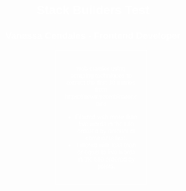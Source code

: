 <link href="https://fonts.googleapis.com/css?family=Josefin+Sans" rel="stylesheet">
<style>
	.container {
    width: 100%;
    height: 100%;
    background: url(http://www.pptbackgrounds.org/uploads/elegant-grey-illumination-background-presentations-powerpoint-backgrounds.jpg) no-repeat center center fixed;
    -webkit-background-size: cover;
    -moz-background-size: cover;
    -o-background-size: cover;
    background-size: cover;
    color: white;
    font-family: 'Josefin Sans', sans-serif;
    text-align: center;
}
.border {
    margin: 20px 33%;
    padding: 20px;
    border: 1px solid #fff;
    width:33%;

}

</style>
</head>
<body>
	<div class ="container">
		<h1>Stack Builders Test</h1>
		<h2>Vanessa Cendales - Frontend Developer</h2>
		<div class="border">
			<p> web crawler using scraping techniques to extract the first 30 entries from https://news.ycombinator.com/
			</p>
			<ul>
				<li>Filtered with more than five words in the title ordered by amount of comments first.</li>
				<li>Filtered with less than or equal to five words in the title ordered by points.</li>
			</ul>
		</div>
	</div>
